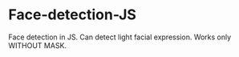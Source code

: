 # Face-detection-JS
Face detection in JS. Can detect light facial expression. Works only WITHOUT MASK.

